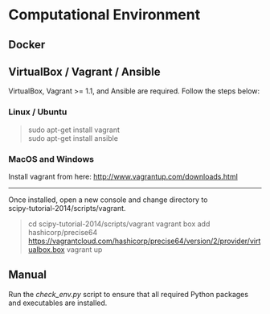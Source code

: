 # Computational Environment

## Docker

## VirtualBox / Vagrant / Ansible

VirtualBox, Vagrant >= 1.1, and Ansible are required. Follow the steps below:

### Linux / Ubuntu  

> sudo apt-get install vagrant  
> sudo apt-get install ansible  

### MacOS and Windows

Install vagrant from here: http://www.vagrantup.com/downloads.html  

-------------

Once installed, open a new console and change directory to  
scipy-tutorial-2014/scripts/vagrant. 

> cd scipy-tutorial-2014/scripts/vagrant
> vagrant box add hashicorp/precise64 https://vagrantcloud.com/hashicorp/precise64/version/2/provider/virtualbox.box
> vagrant up

## Manual

Run the *check_env.py* script to ensure that all required Python packages and executables are installed.




